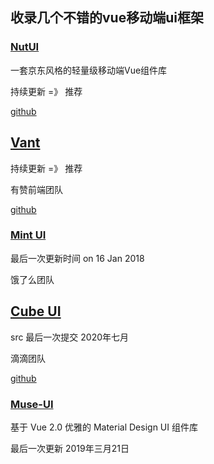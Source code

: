 ## 收录几个不错的vue移动端ui框架

### [NutUI](https://nutui.jd.com/#/index)

一套京东风格的轻量级移动端Vue组件库

持续更新 =》 推荐

[github](https://github.com/ElemeFE/mint-ui)

## [Vant](https://youzan.github.io/vant/#/zh-CN/)

持续更新 =》 推荐

有赞前端团队

[github](https://github.com/youzan/vant)

### [Mint UI](http://mint-ui.github.io/#!/zh-cn)

最后一次更新时间 on 16 Jan 2018

饿了么团队

## [Cube UI](https://didi.github.io/cube-ui/#/zh-CN)

src 最后一次提交 2020年七月

滴滴团队

[github](https://github.com/didi/cube-ui)

### [Muse-UI](https://muse-ui.org/#/zh-CN)

基于 Vue 2.0 优雅的 Material Design UI 组件库

最后一次更新 2019年三月21日
